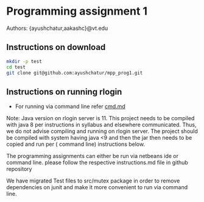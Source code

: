 # Programming assignment 1

Authors: 
{ayushchatur,aakashc}@vt.edu


## Instructions on download

``` sh 
mkdir -p test
cd test
git clone git@github.com:ayushchatur/mpp_prog1.git 
```

## Instructions on running rlogin

- For running via command line refer [cmd.md](./cmd.md)


Note: 
Java version on rlogin server is 11. This project needs to be compiled with java 8 per instructions in syllabus and elsewhere communicated. Thus, we do not advise compiling and running on rlogin server. The project should be compiled with system having java <9 and then the jar then needs to be copied and run per ( command line) instructions below.  

The programming assignments can either be run via netbeans ide or command line. please follow the respective instructions.md file in github repository 

We have migrated Test files to src/mutex package in order to remove dependencies on junit and make it more convenient to run via command line.  

